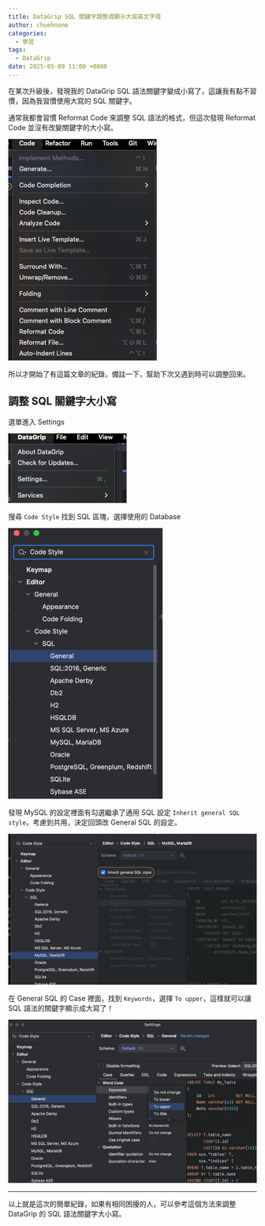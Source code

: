```yaml
---
title: DataGrip SQL 關鍵字調整成顯示大寫英文字母
author: chuehnone
categories:
  - 學習
tags:
  - DataGrip
date: 2025-05-09 11:00 +0800
---
```


在某次升級後，發現我的 DataGrip SQL 語法關鍵字變成小寫了，這讓我有點不習慣，因為我習慣使用大寫的 SQL 關鍵字。

通常我都會習慣 Reformat Code 來調整 SQL 語法的格式，但這次發現 Reformat Code 並沒有改變關鍵字的大小寫。

![Reformat Code](/assets/images/2025/20250509/reformat_code.png)

所以才開始了有這篇文章的紀錄，備註一下，幫助下次又遇到時可以調整回來。

## 調整 SQL 關鍵字大小寫

選單進入 Settings

![Settings](/assets/images/2025/20250509/settings.png)

搜尋 `Code Style` 找到 SQL 區塊，選擇使用的 Database

![Code Style](/assets/images/2025/20250509/code_style.png)

發現 MySQL 的設定裡面有勾選繼承了通用 SQL 設定 `Inherit general SQL style`，考慮到共用，決定回頭改 General SQL 的設定。

![MySQL Settings](/assets/images/2025/20250509/mysql.png)

在 General SQL 的 Case 裡面，找到 `Keywords`，選擇 `To upper`，這樣就可以讓 SQL 語法的關鍵字顯示成大寫了！

![General SQL Settings](/assets/images/2025/20250509/general.png)

---
以上就是這次的簡單紀錄，如果有相同困擾的人，可以參考這個方法來調整 DataGrip 的 SQL 語法關鍵字大小寫。

